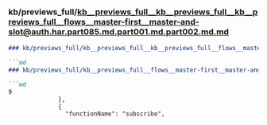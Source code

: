 ### kb/previews_full/kb__previews_full__kb__previews_full__kb__previews_full__flows__master-first__master-and-slot@auth.har.part085.md.part001.md.part002.md.md

```md
### kb/previews_full/kb__previews_full__kb__previews_full__flows__master-first__master-and-slot@auth.har.part085.md.part001.md.part002.md

```md
### kb/previews_full/kb__previews_full__flows__master-first__master-and-slot@auth.har.part085.md.part001.md (part 002)

```md
9
              },
              {
                "functionName": "subscribe",
                
```

```

```

```
